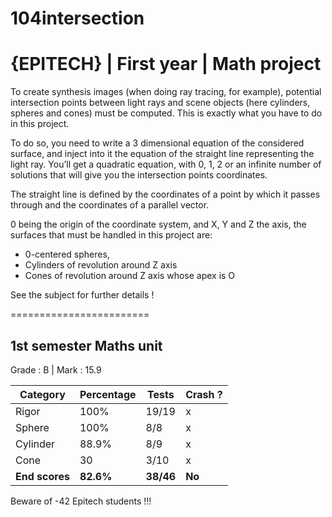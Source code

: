 # 104intersection
# {EPITECH} | First year | Math project

To create synthesis images (when doing ray tracing, for example), potential intersection points between 
light rays and scene objects (here cylinders, spheres and cones) must be computed.
This is exactly what you have to do in this project.

To do so, you need to write a 3 dimensional equation of the considered surface, and inject into it the equation 
of the straight line representing the light ray.
You’ll get a quadratic equation, with 0, 1, 2 or an infinite number of solutions that will give you the intersection points coordinates.

The straight line is defined by the coordinates of a point by which it passes through and the coordinates of a parallel vector.

0 being the origin of the coordinate system, and X, Y and Z the axis, the surfaces that must be handled
in this project are:

  - 0-centered spheres,
  - Cylinders of revolution around Z axis
  - Cones of revolution around Z axis whose apex is O

See the subject for further details !

========================

## 1st semester Maths unit

Grade : B | Mark : 15.9

| Category   | Percentage | Tests | Crash ? |
|------------|------------|-------|---------|
| Rigor      | 100%       | 19/19 | x       |
| Sphere     | 100%       | 8/8   | x       |
| Cylinder   | 88.9%      | 8/9   | x       |
| Cone       | 30         | 3/10  | x       |
| **End scores** | **82.6%**      | **38/46** | **No**      |
  
Beware of -42 Epitech students !!!
